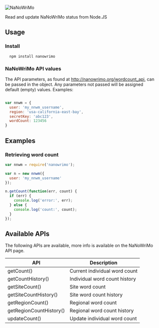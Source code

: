 ![NaNoWriMo](http://d3bhawflmd1fic.cloudfront.net/assets/crest-bda7b7a6e1b57bb9fb8ce9772b8faafb.png)

Read and update NaNoWriMo status from Node.JS

## Usage

### Install

```
  npm install nanowrimo
```

### NaNoWriMo API values

The API parameters, as found at http://nanowrimo.org/wordcount_api, can be passed in the object. Any parameters not passed will be assigned default (empty) values. Examples:

```javascript

var nnwm = {
  user: 'my_nnwm_username',
  region: 'usa-california-east-bay',
  secretKey: 'abc123',
  wordCount: 123456
}
```

## Examples

### Retrieving word count

```javascript
var nnwm = require('nanowrimo');

var n = new nnwm({
  user: 'my_nnwm_username'
});

n.getCount(function(err, count) {
  if (err) {
    console.log('error:', err);
  } else {
    console.log('count:', count);
  }
});
```

## Available APIs

The following APIs are available, more info is available on the NaNoWriMo API page.

API | Description
---- | ------------
getCount() | Current individual word count
getCountHistory() | Individual word count history
getSiteCount() | Site word count
getSiteCountHistory() | Site word count history
getRegionCount() | Regional word count
getRegionCountHistory() | Regional word count history
updateCount() | Update individual word count

